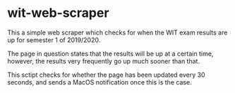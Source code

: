 # wit-web-scraper

This a simple web scraper which checks for when the WIT exam results are up for semester 1 of 2019/2020.

The page in question states that the results will be up at a certain time, however, the results very frequently go up much sooner than that.

This sctipt checks for whether the page has been updated every 30 seconds, and sends a MacOS notification once this is the case.